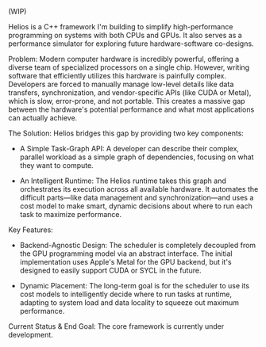 (WIP)

Helios is a C++ framework I'm building to simplify high-performance programming on systems with both CPUs and GPUs. It also serves as a performance simulator for exploring future hardware-software co-designs.

Problem:
Modern computer hardware is incredibly powerful, offering a diverse team of specialized processors on a single chip. However, writing software that efficiently utilizes this hardware is painfully complex. Developers are forced to manually manage low-level details like data transfers, synchronization, and vendor-specific APIs (like CUDA or Metal), which is slow, error-prone, and not portable. This creates a massive gap between the hardware's potential performance and what most applications can actually achieve.

The Solution:
Helios bridges this gap by providing two key components:
- A Simple Task-Graph API: A developer can describe their complex, parallel workload as a simple graph of dependencies, focusing on what they want to compute.

- An Intelligent Runtime: The Helios runtime takes this graph and orchestrates its execution across all available hardware. It automates the difficult parts—like data management and synchronization—and uses a cost model to make smart, dynamic decisions about where to run each task to maximize performance.

Key Features:
- Backend-Agnostic Design: The scheduler is completely decoupled from the GPU programming model via an abstract interface. The initial implementation uses Apple's Metal for the GPU backend, but it's designed to easily support CUDA or SYCL in the future.

- Dynamic Placement: The long-term goal is for the scheduler to use its cost models to intelligently decide where to run tasks at runtime, adapting to system load and data locality to squeeze out maximum performance.

Current Status & End Goal:
The core framework is currently under development.
